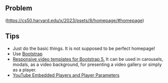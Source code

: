 ## Problem 
(https://cs50.harvard.edu/x/2023/psets/8/homepage/#homepage)

## Tips
* Just do the basic things. It is not supposed to be perfect homepage!
* Use [Bootstrap](https://getbootstrap.com/)
* [Responsive video templates for Bootstrap 5.](https://mdbootstrap.com/docs/standard/extended/video/) It can be used in carousels, modals, as a video background, for presenting a video gallery or simply as a player.
* [YouTube Embedded Players and Player Parameters
](https://developers.google.com/youtube/player_parameters/#Manual_IFrame_Embeds)
